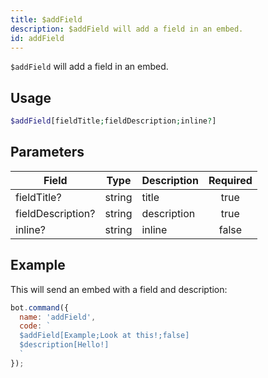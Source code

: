 ```yaml
---
title: $addField 
description: $addField will add a field in an embed.
id: addField
---
```


`$addField` will add a field in an embed.

## Usage

```php
$addField[fieldTitle;fieldDescription;inline?]
```

## Parameters 


| Field             | Type   | Description | Required |
| ----------------- | ------ | ----------- |:--------:|
| fieldTitle?       | string | title       |    true   |
| fieldDescription? | string | description |    true   |
| inline?           | string | inline      |    false    |

## Example

This will send an embed with a field and description:

```javascript
bot.command({
  name: 'addField',
  code: `
  $addField[Example;Look at this!;false]
  $description[Hello!]
  `
});
```
